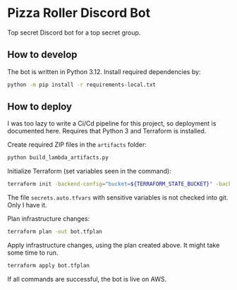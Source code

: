 # Pizza Roller Discord Bot

Top secret Discord bot for a top secret group.

## How to develop

The bot is written in Python 3.12. Install required dependencies by:

```bash
python -m pip install -r requirements-local.txt
```

## How to deploy

I was too lazy to write a Ci/Cd pipeline for this project, so deployment is documented here.
Requires that Python 3 and Terraform is installed.

Create required ZIP files in the `artifacts` folder:

```bash
python build_lambda_artifacts.py
```

Initialize Terraform (set variables seen in the command):

```bash
terraform init -backend-config="bucket=${TERRAFORM_STATE_BUCKET}" -backend-config="key=${TERRAFORM_STATE_FILE}" -backend-config="region=${AWS_REGION}"
```

The file `secrets.auto.tfvars` with sensitive variables is not checked into git. Only I have it.

Plan infrastructure changes:

```bash
terraform plan -out bot.tfplan
```

Apply infrastructure changes, using the plan created above. It might take some time to run.

```bash
terraform apply bot.tfplan
```

If all commands are successful, the bot is live on AWS.